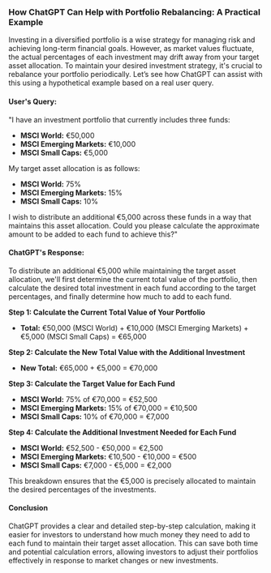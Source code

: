 ### How ChatGPT Can Help with Portfolio Rebalancing: A Practical Example

Investing in a diversified portfolio is a wise strategy for managing risk and achieving long-term financial goals. However, as market values fluctuate, the actual percentages of each investment may drift away from your target asset allocation. To maintain your desired investment strategy, it's crucial to rebalance your portfolio periodically. Let’s see how ChatGPT can assist with this using a hypothetical example based on a real user query.

#### **User's Query:**

"I have an investment portfolio that currently includes three funds:

- **MSCI World:** €50,000
- **MSCI Emerging Markets:** €10,000
- **MSCI Small Caps:** €5,000

My target asset allocation is as follows:

- **MSCI World:** 75%
- **MSCI Emerging Markets:** 15%
- **MSCI Small Caps:** 10%

I wish to distribute an additional €5,000 across these funds in a way that maintains this asset allocation. Could you please calculate the approximate amount to be added to each fund to achieve this?"

#### **ChatGPT's Response:**

To distribute an additional €5,000 while maintaining the target asset allocation, we'll first determine the current total value of the portfolio, then calculate the desired total investment in each fund according to the target percentages, and finally determine how much to add to each fund.

**Step 1: Calculate the Current Total Value of Your Portfolio**
- **Total:** €50,000 (MSCI World) + €10,000 (MSCI Emerging Markets) + €5,000 (MSCI Small Caps) = €65,000

**Step 2: Calculate the New Total Value with the Additional Investment**
- **New Total:** €65,000 + €5,000 = €70,000

**Step 3: Calculate the Target Value for Each Fund**
- **MSCI World:** 75% of €70,000 = €52,500
- **MSCI Emerging Markets:** 15% of €70,000 = €10,500
- **MSCI Small Caps:** 10% of €70,000 = €7,000

**Step 4: Calculate the Additional Investment Needed for Each Fund**
- **MSCI World:** €52,500 - €50,000 = €2,500
- **MSCI Emerging Markets:** €10,500 - €10,000 = €500
- **MSCI Small Caps:** €7,000 - €5,000 = €2,000

This breakdown ensures that the €5,000 is precisely allocated to maintain the desired percentages of the investments.

#### **Conclusion**

ChatGPT provides a clear and detailed step-by-step calculation, making it easier for investors to understand how much money they need to add to each fund to maintain their target asset allocation. This can save both time and potential calculation errors, allowing investors to adjust their portfolios effectively in response to market changes or new investments.

